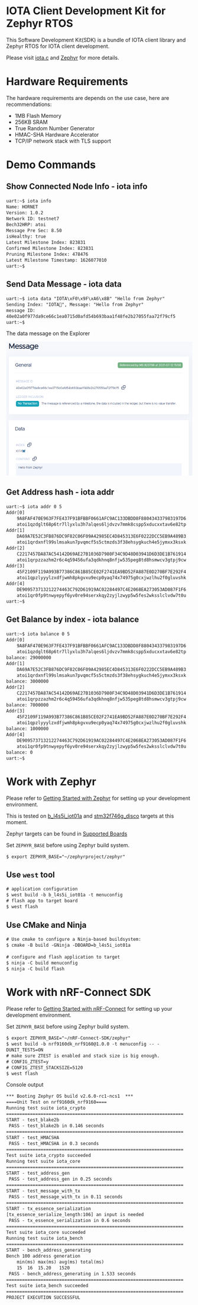 # IOTA Client Development Kit for Zephyr RTOS

This Software Development Kit(SDK) is a bundle of IOTA client library and Zephyr RTOS for IOTA client development.

Please visit [iota.c](https://iota-c-client.readthedocs.io/en/latest/index.html) and [Zephyr](https://docs.zephyrproject.org/latest/introduction/index.html) for more details.

# Hardware Requirements

The hardware requirements are depends on the use case, here are recommendations:

* 1MB Flash Memory
* 256KB SRAM
* True Random Number Generator
* HMAC-SHA Hardware Accelerator
* TCP/IP network stack with TLS support

# Demo Commands

## Show Connected Node Info - iota info

```shell
uart:~$ iota info
Name: HORNET
Version: 1.0.2
Network ID: testnet7
Bech32HRP: atoi
Message Pre Sec: 8.50
isHealthy: true
Latest Milestone Index: 823831
Confirmed Milestone Index: 823831
Pruning Milestone Index: 478476
Latest Milestone Timestamp: 1626077010
uart:~$
```
## Send Data Message - iota data

```shell
uart:~$ iota data "IOTA\xF0\x9F\xA6\x8B" "Hello from Zephyr"
Sending Index: "IOTA🦋", Message: "Hello from Zephyr"
message ID: 40e02a0f977da9ce66c1ea0715d0afd54b693baa1f48fe2b27055faa72f79cf5
uart:~$
```
The data message on the Explorer

![](images/data_message.png)

## Get Address hash - iota addr

```shell
uart:~$ iota addr 0 5
Addr[0]
	9A8FAF470E963F7FE437F91BFBBF0661AFC9AC133DBDD8F880434337983197D6
	atoi1qzdglt68p6tr7llyxlu3h7alqes6ljdvzv7mmk8cspp5xducxxtav6e82tp
Addr[1]
	DA69A7E52C3FB876DC9F82C06F09A42985EC4D845313E6F0222DCC5EB9A489B3
	atoi1qrdxnfl99slmsakun7pvqmcf5s5ctmzds3f38ehsygkuch4e5jymxx3ksxk
Addr[2]
	C2217457DA87AC54142D69AE27B1036D7980F34C9D48D03941D6D3DE1B761914
	atoi1qrpzzazhm2r6c4q59456ufa3qdkhnq8nfjw535peg8td8hsmwcv3gtpj9cw
Addr[3]
	45F2109F119A993B77386C861B85CE02F2741EA9BD52FA887E0D270BF7E292F4
	atoi1qpzlyyylzxdfjwmh8pkgvxu9ecp0yaq74x74975g0cxjwzlhu2f0gluvshk
Addr[4]
	DE909573713212274463C792D61919AC02284497C4E2068EA273053AD087F1F6
	atoi1qr0fp9tnwyepyf6yv0re94serxkqy2zyjlzwyp5w5fes2wksslclvdw7t0u
uart:~$
```

## Get Balance by index - iota balance

```shell
uart:~$ iota balance 0 5
Addr[0]
	9A8FAF470E963F7FE437F91BFBBF0661AFC9AC133DBDD8F880434337983197D6
	atoi1qzdglt68p6tr7llyxlu3h7alqes6ljdvzv7mmk8cspp5xducxxtav6e82tp
balance: 29000000
Addr[1]
	DA69A7E52C3FB876DC9F82C06F09A42985EC4D845313E6F0222DCC5EB9A489B3
	atoi1qrdxnfl99slmsakun7pvqmcf5s5ctmzds3f38ehsygkuch4e5jymxx3ksxk
balance: 3000000
Addr[2]
	C2217457DA87AC54142D69AE27B1036D7980F34C9D48D03941D6D3DE1B761914
	atoi1qrpzzazhm2r6c4q59456ufa3qdkhnq8nfjw535peg8td8hsmwcv3gtpj9cw
balance: 7000000
Addr[3]
	45F2109F119A993B77386C861B85CE02F2741EA9BD52FA887E0D270BF7E292F4
	atoi1qpzlyyylzxdfjwmh8pkgvxu9ecp0yaq74x74975g0cxjwzlhu2f0gluvshk
balance: 1000000
Addr[4]
	DE909573713212274463C792D61919AC02284497C4E2068EA273053AD087F1F6
	atoi1qr0fp9tnwyepyf6yv0re94serxkqy2zyjlzwyp5w5fes2wksslclvdw7t0u
balance: 0
uart:~$
```

# Work with Zephyr

Please refer to [Getting Started with Zephyr](https://docs.zephyrproject.org/latest/getting_started/index.html) for setting up your development environment.

This is tested on [b_l4s5i_iot01a](https://docs.zephyrproject.org/latest/boards/arm/b_l4s5i_iot01a/doc/index.html) and [stm32f746g_disco](https://docs.zephyrproject.org/latest/boards/arm/stm32f746g_disco/doc/index.html) targets at this moment.

Zephyr targets can be found in [Supported Boards](https://docs.zephyrproject.org/latest/boards/index.html)

Set `ZEPHYR_BASE` before using Zephyr build system.

```shell
$ export ZEPHYR_BASE="~/zephyrproject/zephyr"
```

## Use `west` tool

```shell
# application configuration
$ west build -b b_l4s5i_iot01a -t menuconfig
# flash app to target board
$ west flash
```

## Use CMake and Ninja

```shell
# Use cmake to configure a Ninja-based buildsystem:
$ cmake -B build -GNinja -DBOARD=b_l4s5i_iot01a

# configure and flash application to target
$ ninja -C build menuconfig
$ ninja -C build flash
```

# Work with nRF-Connect SDK

Please refer to [Getting Started with nRF-Connect](https://developer.nordicsemi.com/nRF_Connect_SDK/doc/latest/nrf/getting_started.html) for setting up your development environment.

Set `ZEPHYR_BASE` before using Zephyr build system.

```shell
$ export ZEPHYR_BASE="~/nRF-Connect-SDK/zephyr"
$ west build -b nrf9160dk_nrf9160@1.0.0 -t menuconfig -- -DUNIT_TESTS=ON
# make sure ZTEST is enabled and stack size is big enough.
# CONFIG_ZTEST=y
# CONFIG_ZTEST_STACKSIZE=5120
$ west flash
```

Console output

```
*** Booting Zephyr OS build v2.6.0-rc1-ncs1  ***
====Unit Test on nrf9160dk_nrf9160====
Running test suite iota_crypto
===================================================================
START - test_blake2b
 PASS - test_blake2b in 0.146 seconds
===================================================================
START - test_HMACSHA
 PASS - test_HMACSHA in 0.3 seconds
===================================================================
Test suite iota_crypto succeeded
Running test suite iota_core
===================================================================
START - test_address_gen
 PASS - test_address_gen in 0.25 seconds
===================================================================
START - test_message_with_tx
 PASS - test_message_with_tx in 0.11 seconds
===================================================================
START - tx_essence_serialization
[tx_essence_serialize_length:106] an input is needed
 PASS - tx_essence_serialization in 0.6 seconds
===================================================================
Test suite iota_core succeeded
Running test suite iota_bench
===================================================================
START - bench_address_generating
Bench 100 address generation
	min(ms)	max(ms)	avg(ms)	total(ms)
	15	16	15.20	1520
 PASS - bench_address_generating in 1.533 seconds
===================================================================
Test suite iota_bench succeeded
===================================================================
PROJECT EXECUTION SUCCESSFUL
```
